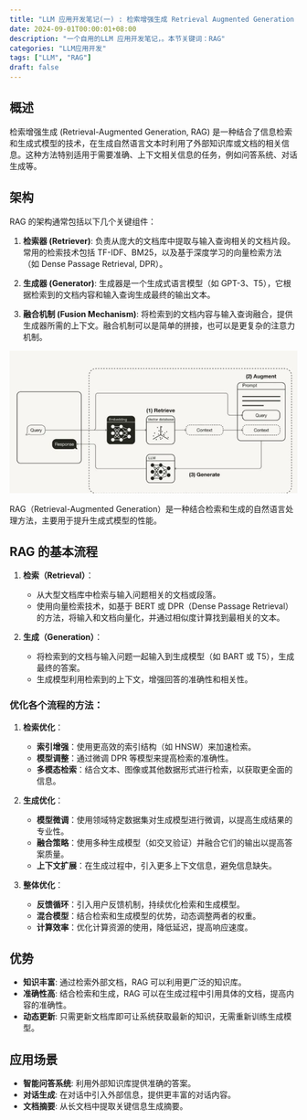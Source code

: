 ```yaml
---
title: "LLM 应用开发笔记(一) : 检索增强生成 Retrieval Augmented Generation (RAG)"
date: 2024-09-01T00:00:01+08:00
description: "一个自用的LLM 应用开发笔记，。本节关键词：RAG"
categories: "LLM应用开发"
tags: ["LLM", "RAG"]
draft: false
---
```


## 概述

检索增强生成 (Retrieval-Augmented Generation, RAG) 是一种结合了信息检索和生成式模型的技术，在生成自然语言文本时利用了外部知识库或文档的相关信息。这种方法特别适用于需要准确、上下文相关信息的任务，例如问答系统、对话生成等。

## 架构

RAG 的架构通常包括以下几个关键组件：

1. **检索器 (Retriever)**: 负责从庞大的文档库中提取与输入查询相关的文档片段。常用的检索技术包括 TF-IDF、BM25，以及基于深度学习的向量检索方法（如 Dense Passage Retrieval, DPR）。
2. **生成器 (Generator)**: 生成器是一个生成式语言模型（如 GPT-3、T5），它根据检索到的文档内容和输入查询生成最终的输出文本。

3. **融合机制 (Fusion Mechanism)**: 将检索到的文档内容与输入查询融合，提供生成器所需的上下文。融合机制可以是简单的拼接，也可以是更复杂的注意力机制。

![RAG](./RAG.png)

RAG（Retrieval-Augmented Generation）是一种结合检索和生成的自然语言处理方法，主要用于提升生成式模型的性能。

## RAG 的基本流程

1. **检索（Retrieval）**：

   - 从大型文档库中检索与输入问题相关的文档或段落。
   - 使用向量检索技术，如基于 BERT 或 DPR（Dense Passage Retrieval）的方法，将输入和文档向量化，并通过相似度计算找到最相关的文本。

2. **生成（Generation）**：
   - 将检索到的文档与输入问题一起输入到生成模型（如 BART 或 T5），生成最终的答案。
   - 生成模型利用检索到的上下文，增强回答的准确性和相关性。

### 优化各个流程的方法：

1. **检索优化**：

   - **索引增强**：使用更高效的索引结构（如 HNSW）来加速检索。
   - **模型调整**：通过微调 DPR 等模型来提高检索的准确性。
   - **多模态检索**：结合文本、图像或其他数据形式进行检索，以获取更全面的信息。

2. **生成优化**：

   - **模型微调**：使用领域特定数据集对生成模型进行微调，以提高生成结果的专业性。
   - **融合策略**：使用多种生成模型（如交叉验证）并融合它们的输出以提高答案质量。
   - **上下文扩展**：在生成过程中，引入更多上下文信息，避免信息缺失。

3. **整体优化**：
   - **反馈循环**：引入用户反馈机制，持续优化检索和生成模型。
   - **混合模型**：结合检索和生成模型的优势，动态调整两者的权重。
   - **计算效率**：优化计算资源的使用，降低延迟，提高响应速度。

## 优势

- **知识丰富**: 通过检索外部文档，RAG 可以利用更广泛的知识库。
- **准确性高**: 结合检索和生成，RAG 可以在生成过程中引用具体的文档，提高内容的准确性。
- **动态更新**: 只需更新文档库即可让系统获取最新的知识，无需重新训练生成模型。

## 应用场景

- **智能问答系统**: 利用外部知识库提供准确的答案。
- **对话生成**: 在对话中引入外部信息，提供更丰富的对话内容。
- **文档摘要**: 从长文档中提取关键信息生成摘要。
